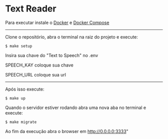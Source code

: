 # Text Reader

Para executar instale o
[Docker](https://docs.docker.com/compose/install) e
[Docker Compose](https://docs.docker.com/install/linux/docker-ce/ubuntu/)

----------------------------------------------------

Clone o repositório, abra o terminal na raiz do projeto e execute:

```
$ make setup
```

Insira sua chave do "Text to Speech" no .env

SPEECH_KAY coloque sua chave

SPEECH_URL coloque sua url

----------------------------------------------------

Após isso execute:

```
$ make up
```

Quando o servidor estiver rodando abra uma nova aba no terminal e execute:

```
$ make migrate
```

Ao fim da execução abra o browser em http://0.0.0.0:3333"
